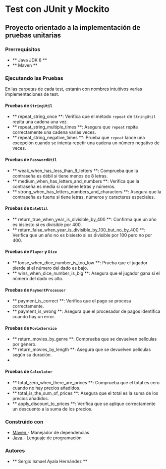 # Test con JUnit y Mockito

## Proyecto orientado a la implementación de pruebas unitarias

### Prerrequisitos

- ** Java JDK 8 **
- ** Maven **

### Ejecutando las Pruebas

En las carpetas de cada test, estarán con nombres intuitivos varias implementaciones de test.

#### Pruebas de `StringUtil`

- ** repeat_string_once **: Verifica que el método `repeat` de `StringUtil` repita una cadena una vez.
- ** repeat_string_multiple_times **: Asegura que `repeat` repita correctamente una cadena varias veces.
- ** repeat_string_negative_times **: Prueba que `repeat` lance una excepción cuando se intenta repetir una cadena un número negativo de veces.

#### Pruebas de `PasswordUtil`

- ** weak_when_has_less_than_8_letters **: Comprueba que la contraseña es débil si tiene menos de 8 letras.
- ** medium_when_has_letters_and_numbers **: Verifica que la contraseña es media si contiene letras y números.
- ** strong_when_has_letters_numbers_and_characters **: Asegura que la contraseña es fuerte si tiene letras, números y caracteres especiales.

#### Pruebas de `DateUtil`

- ** return_true_when_year_is_divisible_by_400 **: Confirma que un año es bisiesto si es divisible por 400.
- ** return_false_when_year_is_divisible_by_100_but_no_by_400 **: Verifica que un año no es bisiesto si es divisible por 100 pero no por 400.

#### Pruebas de `Player` y `Dice`

- ** loose_when_dice_number_is_too_low **: Prueba que el jugador pierde si el número del dado es bajo.
- ** wins_when_dice_number_is_big **: Asegura que el jugador gana si el número del dado es alto.

#### Pruebas de `PaymentProcessor`

- ** payment_is_correct **: Verifica que el pago se procesa correctamente.
- ** payment_is_wrong **: Asegura que el procesador de pagos identifica cuando hay un error.

#### Pruebas de `MovieService`

- ** return_movies_by_genre **: Comprueba que se devuelven películas por género.
- ** return_movies_by_length **: Asegura que se devuelven películas según su duración.
- 
#### Pruebas de `Calculator`

- ** total_zero_when_there_are_prices **: Comprueba que el total es cero cuando no hay precios añadidos.
- ** total_is_the_sum_of_prices **: Asegura que el total es la suma de los precios añadidos.
- ** apply_discount_to_prices **: Verifica que se aplique correctamente un descuento a la suma de los precios.


### Construido con

- [ Maven ](https://maven.apache.org/) - Manejador de dependencias
- [ Java ](https://www.oracle.com/java/technologies/javase/javase-jdk8-downloads.html) - Lenguaje de programación

### Autores

- ** Sergio Ismael Ayala Hernández **
